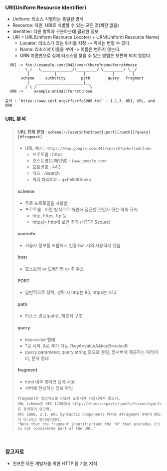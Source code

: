 ### URI(Uniform Resource Identifier)
+ Uniform: 리소스 식별하는 통일된 방식
+ Resource: 자원, URI로 식별할 수 있는 모든 것(제한 없음)
+ Identifier: 다른 항목과 구분하는데 필요한 정보
+ URI = URL(Uniform Resource Locator) + URN(Uniform Resource Name)
  + Locator: 리소스가 있는 위치를 지정 -> 위치는 변할 수 있다.
  + Name: 리소스에 이름을 부여 -> 이름은 변하지 않는다.
  + URN 이름만으로 실제 리소스를 찾을 수 있는 방법은 보편화 되지 않았다.
```
  URI -> foo://example.com:8042/over/there?name=ferret#nose
         \_/   \______________/\_________/ \_________/ \__/
          |           |            |            |        |
       scheme     authority       path        query   fragment
          |   _____________________|__
         / \ /                        \
  URN ->     example:animal:ferret:nose
  
출처 : `https://www.ietf.org/rfc/rfc3986.txt` - 1.1.3. URI, URL, and URN
```

### URL 분석
> 
> #### URL 전체 문법 : `scheme://[userinfo@]host[:port][/path][?query][#fragment]`
> + URL 예시 : `https://www.google.com:443/search?q=hello&hl=ko`
>   + 프로토콜 : https
>   + 호스트명(도메인명) : `(www.google.com)`
>   + 포트번호 : 443
>   + 패스 : /search
>   + 쿼리 파라미터 : q=hello&hi=ko
> 
> #### scheme
> + 주로 프로토콜을 사용함
> + 프로토콜 : 어떤 방식으로 자원에 접근할 것인가 하는 약속 규칙
>   + http, https, ftp 등
>   + https는 http에 보안 추가 (HTTP Secure)
>   
> #### userinfo
> + 사용자 정보를 포함해서 인증 but 거의 사용하지 않음
> 
> #### host
> + 호스트명 or 도메인명 or IP 주소
> 
> #### PORT
> + 일반적으로 생략, 생략 시 http는 80, https는 443
>
> #### path
> + 리소스 경로(path), 계층적 구조
>
> #### query
> + key=value 형태
> + ?로 시작, &로 추가 가능 ?keyA=valueA&keyB=valueB
> + query parameter, query string 등으로 불림, 웹서버에 제공하는 파라미터, 문자 형태
> 
> #### fragment
> + html 내부 북마크 등에 사용
> + 서버에 전송하는 정보 아님
> ```
> fragment는 일반적으로 URL에 포함시켜 사용되어져 왔으나,
> URL scheme은 RFC 1738에서 http://<host>:<port>/<path>?<searchpart>로 정의되어 있으며,
> RFC 1808, 2.1. URL Syntactic Components 에서는 #fragment 부분이 URL이 아니라고 명시되어있다.
> "Note that the fragment identifier(and the "#" that precedes it) is not considered part of the URL."
> ```

<br/>

### 참고자료
+ 인프런 모든 개발자를 위한 HTTP 웹 기본 지식
